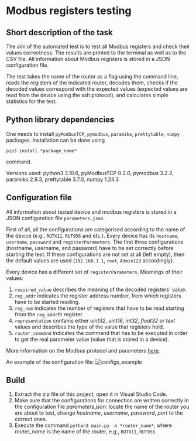 # Modbus registers testing
## Short description of the task
The aim of the automated test is to test all Modbus registers and check their values correctness.
The results are printed to the terminal as well as to the CSV file. All information about Modbus registers is stored in a JSON configuration file.

The test takes the name of the router as a flag using the command line, reads the registers of the indicated router, decodes them, checks if the decoded values correspond with the expected values (expected values are read from the device using the ssh protocol), and calculates simple statistics for the test.

## Python library dependencies

One needs to install `pyModbusTCP`, `pymodbus`, `paramiko`, `prettytable`, `numpy` packages.
Installation can be done using 
```
pip3 install *package_name*
```
command.

Versions used:
python3 3.10.6,
pyModbusTCP 0.2.0,
pymodbus 3.2.2,
paramiko 2.9.3,
prettytable 3.7.0,
numpy 1.24.3

## Configuration file
All information about tested device and modbus registers is stored in a JSON configuration file `parameters.json`.

First of all, all the configurations are categorised according to the name of the device (e.g., `RUTX11`, `RUT956` and etc.). Every device has its `hostname`, `username`, `password` and `registerParameters`. The first three configurations (hostname, username, and password) have to be set correctly before starting the test. If these configurations are not set at all (left empty), then the default values are used (`192.168.1.1`, `root`, `Admin123` accordingly).

Every device has a different set of `registerParameters`. Meanings of their values:
1. `required_value` describes the meaning of the decoded registers' value.
2. `reg_addr` indicates the register address number, from which registers have to be started reading.
3. `reg_num` indicates the number of registers that have to be read starting from the `reg_addr`th register.
4. `representation` contains either *uint32*, *uint16*, *int32*, *float32* or *text* values and describes the type of the value that registers hold.
5. `router_command` indicates the command that has to be executed in order to get the real parameter value (value that is stored in a device).

More information on the Modbus protocol and parameters [here](https://wiki.teltonika-networks.com/view/Monitoring_via_Modbus).

An example of the configuration file:
![configs_example](https://github.com/astadantupasta/testing_modbus_registers/assets/79766133/c0f7bc92-aa56-4f09-a11a-779096baa834)

## Build
1. Extract the zip file of this project, open it in Visual Studio Code.
2. Make sure that the configurations for connection are written correctly in the configuration file *parameters.json*: locate the name of the router you are about to test, change *hostname*, *username*, *password*, *port* to the correct ones.
3. Execute the command `python3 main.py -n *router_name*`, where *router_name* is the name of the router, e.g., `RUTX11`, `RUT956`.







